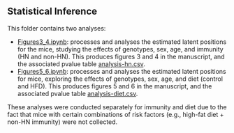 ## Statistical Inference

This folder contains two analyses:

- [Figures3_4.ipynb](./Figures3_4.ipynb): processes and analyses the estimated latent positions for the mice, studying the effects of genotypes, sex, age, and immunity (HN and non-HN). This produces figures 3 and 4 in the manuscript, and the associated pvalue table [analysis-hn.csv](https://github.com/neurodata/alzheimers-mouse/blob/main/results/pvalues/analysis-hn.csv).
- [Figures5_6.ipynb](./Figures5_6.ipynb): processes and analyses the estimated latent positions for mice, exploring the effects of genotypes, sex, age, and diet (control and HFD). This produces figures 5 and 6 in the manuscript, and the associated pvalue table [analysis-diet.csv](https://github.com/neurodata/alzheimers-mouse/blob/main/results/pvalues/analysis-diet.csv).

These analyses were conducted separately for immunity and diet due to the fact that mice with certain combinations of risk factors (e.g., high-fat diet + non-HN immunity) were not collected.
